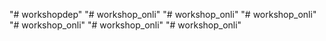 "# workshopdep" 
"# workshop_onli" 
"# workshop_onli" 
"# workshop_onli" 
"# workshop_onli" 
"# workshop_onli" 
"# workshop_onli" 
